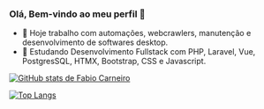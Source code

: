 ### Olá, Bem-vindo ao meu perfil 👋

- 🔭 Hoje trabalho com automações, webcrawlers, manutenção e desenvolvimento de softwares desktop.
- 🌱 Estudando Desenvolvimento Fullstack com PHP, Laravel, Vue, PostgresSQL, HTMX, Bootstrap, CSS e Javascript.

[![GitHub stats de Fabio Carneiro](https://github-readme-stats.vercel.app/api?username=fabioaacarneiro)](https://github.com/anuraghazra/github-readme-stats)

[![Top Langs](https://github-readme-stats.vercel.app/api/top-langs/?username=fabioaacarneiro)](https://github.com/anuraghazra/github-readme-stats)
